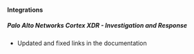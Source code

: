 
#### Integrations
##### Palo Alto Networks Cortex XDR - Investigation and Response
- Updated and fixed links in the documentation
